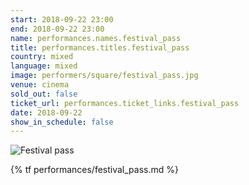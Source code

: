 ```yaml
---
start: 2018-09-22 23:00
end: 2018-09-22 23:00
name: performances.names.festival_pass
title: performances.titles.festival_pass
country: mixed
language: mixed
image: performers/square/festival_pass.jpg
venue: cinema
sold_out: false
ticket_url: performances.ticket_links.festival_pass
date: 2018-09-22
show_in_schedule: false
---
```


<picture>
    <source media="(min-width: 1200px)" srcset="{% asset performers/wide/festival_pass.jpg @path %}">
    <source media="(min-width: 768px)" srcset="{% asset performers/wide/festival_pass.jpg @path %}">
    <img src="{% asset performers/square/festival_pass.jpg @path %}" alt="Festival pass">
</picture>

{% tf performances/festival_pass.md %}
